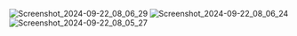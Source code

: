 ![Screenshot_2024-09-22_08_06_29](https://github.com/user-attachments/assets/5cbb05f5-8646-4355-8471-204bfbad2b4d)
![Screenshot_2024-09-22_08_06_24](https://github.com/user-attachments/assets/5d307435-2aef-4342-92c5-1ead27fae963)
![Screenshot_2024-09-22_08_05_27](https://github.com/user-attachments/assets/d287b121-b78e-494f-9611-21c418fcf166)
